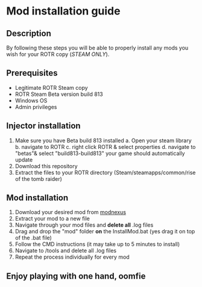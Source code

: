 # Mod installation guide
## Description
By following these steps you will be able to properly install any mods you wish for your ROTR copy (_STEAM ONLY_).
## Prerequisites
- Legitimate ROTR Steam copy
- ROTR Steam Beta version build 813
- Windows OS
- Admin privileges

## Injector installation
1. Make sure you have Beta build 813 installed
a. Open your steam library
b. navigate to ROTR
c. right click ROTR & select properties
d. navigate to "betas"& select "build813-build813"
your game should automatically update 
2. Download this repository 
3. Extract the files to your ROTR directory (Steam/steamapps/common/rise of the tomb raider)

## Mod installation
1. Download your desired mod from [modnexus](https://www.nexusmods.com/riseofthetombraider)
2. Extract your mod to a new file 
3. Navigate through your mod files and __delete all__ .log files
4. Drag and drop the "mod" folder __on__ the InstallMod.bat (yes drag it on top of the .bat file)
5. Follow the CMD instructions (it may take up to 5 minutes to install)
6. Navigate to /tools and delete all .log files
7. Repeat the process individually for every mod

## Enjoy playing with one hand, oomfie
